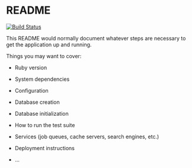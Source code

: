 # README
[![Build Status](https://travis-ci.org/andela-odurodola/one_store.svg?branch=server)](https://travis-ci.org/andela-odurodola/one_store)

This README would normally document whatever steps are necessary to get the
application up and running.

Things you may want to cover:

* Ruby version

* System dependencies

* Configuration

* Database creation

* Database initialization

* How to run the test suite

* Services (job queues, cache servers, search engines, etc.)

* Deployment instructions

* ...
